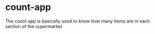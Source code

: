 # count-app
 The count app is basically used to know how many items are in each section of the supermarket
